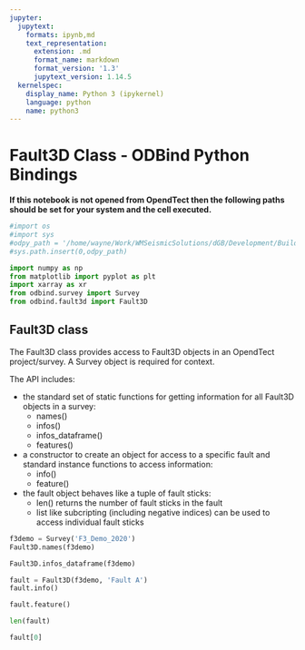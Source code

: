 ```yaml
---
jupyter:
  jupytext:
    formats: ipynb,md
    text_representation:
      extension: .md
      format_name: markdown
      format_version: '1.3'
      jupytext_version: 1.14.5
  kernelspec:
    display_name: Python 3 (ipykernel)
    language: python
    name: python3
---
```


# Fault3D Class - ODBind Python Bindings


**If this notebook is not opened from OpendTect then the following paths should be set for your system and the cell executed.**

```python
#import os
#import sys
#odpy_path = '/home/wayne/Work/WMSeismicSolutions/dGB/Development/Build/bin/odmain/bin/python'
#sys.path.insert(0,odpy_path)
```

```python
import numpy as np
from matplotlib import pyplot as plt
import xarray as xr
from odbind.survey import Survey
from odbind.fault3d import Fault3D
```

## Fault3D class

The Fault3D class provides access to Fault3D objects in an OpendTect project/survey. A Survey object is required for context.

The API includes:
-  the standard set of static functions for getting information for all Fault3D objects in a survey:
    -  names()
    -  infos()
    -  infos_dataframe()
    -  features()
-  a constructor to create an object for access to a specific fault and standard instance functions to access information:
    -  info()
    -  feature()
-  the fault object behaves like a tuple of fault sticks:
    -  len() returns the number of fault sticks in the fault
    -  list like subcripting (including negative indices) can be used to access individual fault sticks


```python
f3demo = Survey('F3_Demo_2020')
Fault3D.names(f3demo)
```

```python
Fault3D.infos_dataframe(f3demo)
```

```python
fault = Fault3D(f3demo, 'Fault A')
fault.info()
```

```python
fault.feature()
```

```python
len(fault)
```

```python
fault[0]
```
